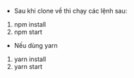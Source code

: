 -   Sau khi clone về thì chạy các lệnh sau:

1. npm install
2. npm start

-   Nếu dùng yarn

1. yarn install
2. yarn start


